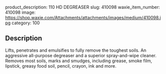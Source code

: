 product_description: 110 HD DEGREASER
slug: 410098
waxie_item_number: 410098
image: https://shop.waxie.com/Attachments/attachments/images/medium/410098.jpg
category: 100

## Description
Lifts, penetrates and emulsifies to fully remove the toughest soils. An aggressive all-purpose degreaser and a superior spray-and-wipe cleaner. Removes most soils, marks and smudges, including grease, smoke film, lipstick, greasy food soil, pencil, crayon, ink and more.

